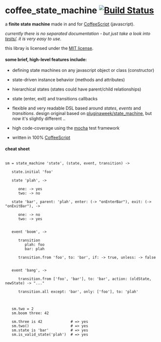 # coffee_state_machine [![Build Status](https://secure.travis-ci.org/spearwolf/coffee_state_machine.png "Build Status")](http://travis-ci.org/spearwolf/coffee_state_machine)

a __finite state machine__ made in and for [CoffeeScript](http://coffeescript.org/) (javascript).

_currently there is no separated documentation - but just take a look into [tests/](test/). it is very easy to use._

this libray is licensed under the [MIT license](LICENSE).


#### some brief, high-level features include:

*  defining state machines on any javascript object or class (constructor)

*  state-driven instance behavior (methods and attributes)

*  hierarchical states (states could have parent/child relationships)

*  state (enter, exit) and transitions callbacks

*  flexible and very readable DSL based around _states_, _events_ and _transitions_.
   design original based on [pluginaweek/state_machine](https://github.com/pluginaweek/state_machine), but now it's slightly different ..

*  high code-coverage using the [mocha](http://visionmedia.github.com/mocha/) test framework

*  written in 100% [CoffeeScript](http://coffeescript.org/)


#### cheat sheet

~~~~

sm = state_machine 'state', (state, event, transition) ->

   state.initial 'foo'

   state 'plah', ->

      one: -> yes
      two: -> no

   state 'bar', parent: 'plah', enter: (-> "onEnterBar"), exit: (-> "onExitBar"), ->

      one: -> no
      two: -> yes


   event 'boom', ->

      transition
         plah: foo
         bar: plah

      transition.from 'foo', to: 'bar', if: -> true, unless: -> false


   event 'bang', ->

      transition.from ['foo', 'bar'], to: 'bar', action: (oldState, newState) -> "..."

      transition.all except: 'bar', only: ['foo'], to: 'plah'



   sm.two = 2
   sm.boom three: 42

   sm.three is 42             # => yes
   sm.two()                   # => yes
   sm.state is 'bar'          # => yes
   sm.is_valid_state('plah')  # => yes

~~~~
